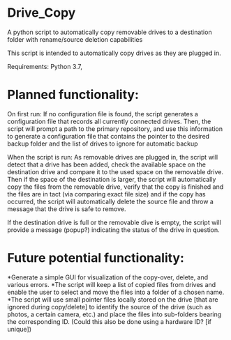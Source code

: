 # Drive_Copy
A python script to automatically copy removable drives to a destination folder with rename/source deletion capabilities

This script is intended to automatically copy drives as they are plugged in.

Requirements: Python 3.7, 

# Planned functionality:
On first run: If no configuration file is found, the script generates a configuration file that records all currently connected drives. Then, the script will prompt a path to the primary repository, and use this information to generate a configuration file that contains the pointer to the desired backup folder and the list of drives to ignore for automatic backup

When the script is run: As removable drives are plugged in, the script will detect that a drive has been added, check the available space on the destination drive and compare it to the used space on the removable drive. Then if the space of the destination is larger, the script will automatically copy the files from the removable drive, verify that the copy is finished and the files are in tact (via comparing exact file size) and if the copy has occurred, the script will automatically delete the source file and throw a message that the drive is safe to remove. 

If the destination drive is full or the removable dive is empty, the script will provide a message (popup?) indicating the status of the drive in question.

# Future potential functionality:
*Generate a simple GUI for visualization of the copy-over, delete, and various errors.
*The script will keep a list of copied files from drives and enable the user to select and move the files into a folder of a chosen name.
*The script will use small pointer files locally stored on the drive [that are ignored during copy/delete] to identify the source of the drive (such as photos, a certain camera, etc.) and place the files into sub-folders bearing the corresponding ID. (Could this also be done using a hardware ID? [if unique])
